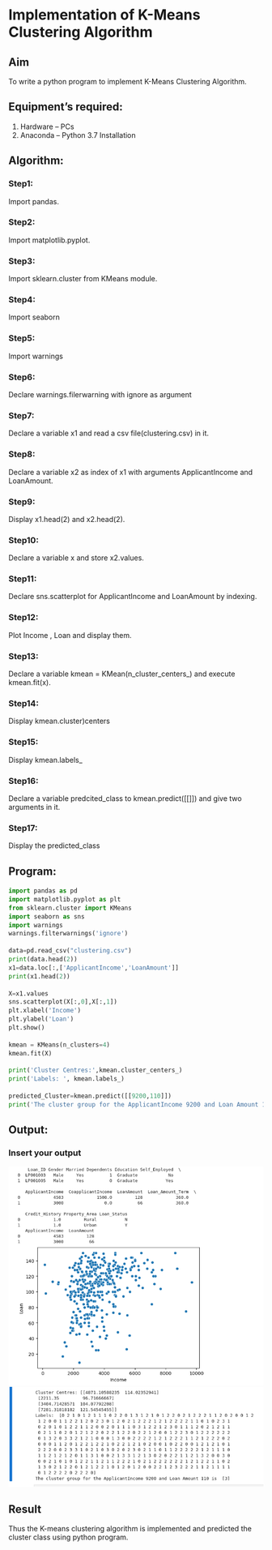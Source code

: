 # Implementation of K-Means Clustering Algorithm
## Aim
To write a python program to implement K-Means Clustering Algorithm.
## Equipment’s required:
1.	Hardware – PCs
2.	Anaconda – Python 3.7 Installation

## Algorithm:

### Step1: 
Import pandas.

### Step2: 
Import matplotlib.pyplot.

### Step3: 
Import sklearn.cluster from KMeans module.

### Step4: 
Import seaborn

### Step5: 
Import warnings

### Step6: 
Declare warnings.filerwarning with ignore as argument

### Step7: 
Declare a variable x1 and read a csv file(clustering.csv) in it.

### Step8: 
Declare a variable x2 as index of x1 with arguments ApplicantIncome and LoanAmount.

### Step9: 
Display x1.head(2) and x2.head(2).

### Step10: 
Declare a variable x and store x2.values.

### Step11: 
Declare sns.scatterplot for ApplicantIncome and LoanAmount by indexing.

### Step12: 
Plot Income , Loan and display them.

### Step13: 
Declare a variable kmean = KMean(n_cluster_centers_) and execute kmean.fit(x).

### Step14: 
Display kmean.cluster)centers

### Step15: 
Display kmean.labels_

### Step16: 
Declare a variable predcited_class to kmean.predict([[]]) and give two arguments in it.

### Step17: 
Display the predicted_class
<br>

## Program:
``` PYTHON
import pandas as pd
import matplotlib.pyplot as plt
from sklearn.cluster import KMeans
import seaborn as sns
import warnings
warnings.filterwarnings('ignore')

data=pd.read_csv("clustering.csv")
print(data.head(2))
x1=data.loc[:,['ApplicantIncome','LoanAmount']]
print(x1.head(2))

X=x1.values
sns.scatterplot(X[:,0],X[:,1])
plt.xlabel('Income')
plt.ylabel('Loan')
plt.show()

kmean = KMeans(n_clusters=4)
kmean.fit(X)

print('Cluster Centres:',kmean.cluster_centers_)
print('Labels: ', kmean.labels_)

predicted_Cluster=kmean.predict([[9200,110]])
print('The cluster group for the ApplicantIncome 9200 and Loan Amount 110 is ' , predicted_Cluster)

```
## Output:

### Insert your output
![OUTPUT](OUTDONE.png)
![OUTPUT](OUTRUN.png)
## Result
Thus the K-means clustering algorithm is implemented and predicted the cluster class using python program.
